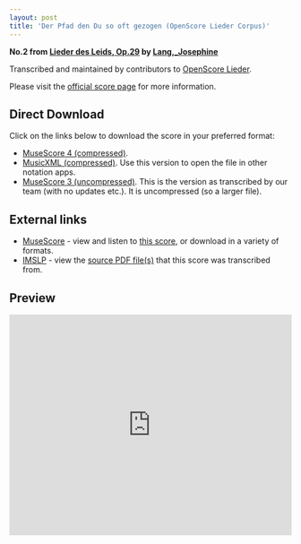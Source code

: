 ```yaml
---
layout: post
title: 'Der Pfad den Du so oft gezogen (OpenScore Lieder Corpus)'
---
```


__No.2 from [Lieder des Leids, Op.29](https://fourscoreandmore.org/openscore/lieder/Lang%2C_Josephine/Lieder_des_Leids%2C_Op.29/) by [Lang,_Josephine](https://fourscoreandmore.org/openscore/lieder/Lang%2C_Josephine)__

Transcribed and maintained by contributors to [OpenScore Lieder].

Please visit the [official score page] for more information.

[official score page]: https://musescore.com/openscore-lieder-corpus/scores/6079502
[OpenScore Lieder]: https://musescore.com/openscore-lieder-corpus

## Direct Download

Click on the links below to download the score in your preferred format:
- [MuseScore 4 (compressed)](https://fourscoreandmore.org/openscore/lieder/Lang%2C_Josephine/Lieder_des_Leids%2C_Op.29/2_Der_Pfad_den_Du_so_oft_gezogen.mscz).
- [MusicXML (compressed)](https://fourscoreandmore.org/openscore/lieder/Lang%2C_Josephine/Lieder_des_Leids%2C_Op.29/2_Der_Pfad_den_Du_so_oft_gezogen.mxl). Use this version to open the file in other notation apps.
- [MuseScore 3 (uncompressed)](https://raw.githubusercontent.com/OpenScore/Lieder/refs/heads/main/scores/Lang%2C_Josephine/Lieder_des_Leids%2C_Op.29/2_Der_Pfad_den_Du_so_oft_gezogen/lc6079502.mscx). This is the version as transcribed by our team (with no updates etc.). It is uncompressed (so a larger file).

## External links

- [MuseScore] - view and listen to [this score][MuseScore], or download in a variety of formats.
- [IMSLP] - view the [source PDF file(s)][IMSLP] that this score was transcribed from.

[MuseScore]: https://musescore.com/score/6079502
[IMSLP]: https://imslp.org/wiki/Special:ReverseLookup/617600

## Preview

<iframe width="100%" height="394" src="https://musescore.com/openscore-lieder-corpus/scores/6079502/embed" frameborder="0" allowfullscreen allow="autoplay; fullscreen"></iframe>
